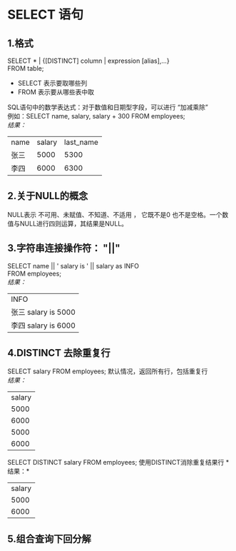 #	SELECT 语句
##	1.格式
SELECT * | {[DISTINCT] column | expression [alias],...}  
FROM table;
*	SELECT 表示要取哪些列
*	FROM 表示要从哪些表中取

SQL语句中的数学表达式：对于数值和日期型字段，可以进行 “加减乘除”   
例如：SELECT name, salary, salary + 300 FROM employees;   
*结果：*  
<table>
	<tr>
		<td>name</td>
		<td>salary</td>
		<td>last_name</td>
	</tr>
	<tr>
		<td>张三</td>
		<td>5000</td>
		<td>5300</td>
	</tr>
	<tr>
		<td>李四</td>
		<td>6000</td>
		<td>6300</td>
	</tr>
</table>

##	2.关于NULL的概念
NULL表示 不可用、未赋值、不知道、不适用 ， 它既不是0 也不是空格。一个数值与NULL进行四则运算，其结果是NULL。

##	3.字符串连接操作符： "||"
SELECT name || ' salary is ' || salary as INFO   
FROM employees;   
*结果：*  
<table>
	<tr>
		<td>INFO</td>
	</tr>
	<tr>
		<td>张三 salary is 5000</td>
	</tr>
	<tr>
		<td>李四 salary is 6000</td>
	</tr>
</table>

##	4.DISTINCT 去除重复行
SELECT salary FROM employees; 默认情况，返回所有行，包括重复行  
*结果：*  
 <table>
	<tr>
		<td>salary</td>
	</tr>
	<tr>
		<td>5000</td>
	</tr>
	<tr>
		<td>6000</td>
	</tr>
	<tr>
		<td>5000</td>
	</tr>
	<tr>
		<td>6000</td>
	</tr>
</table>
SELECT DISTINCT salary FROM employees; 使用DISTINCT消除重复结果行  
*结果：*  
 <table>
	<tr>
		<td>salary</td>
	</tr>
	<tr>
		<td>5000</td>
	</tr>
	<tr>
		<td>6000</td>
	</tr>
</table>

##	5.组合查询下回分解